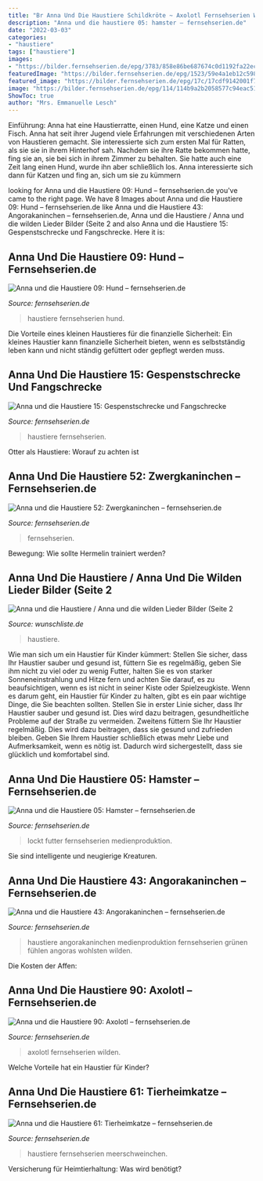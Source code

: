 ```yaml
---
title: "Br Anna Und Die Haustiere Schildkröte ~ Axolotl Fernsehserien Wilden"
description: "Anna und die haustiere 05: hamster – fernsehserien.de"
date: "2022-03-03"
categories:
- "haustiere"
tags: ["haustiere"]
images:
- "https://bilder.fernsehserien.de/epg/3783/858e86be687674c0d1192fa22eccbe8bee763c64_b.jpg"
featuredImage: "https://bilder.fernsehserien.de/epg/1523/59e4a1eb12c598766b9dfe0ad86d8b0692f99dd4_b.jpg"
featured_image: "https://bilder.fernsehserien.de/epg/17c/17cdf9142001f70f10a7998130fe444387d464f8_b.jpg"
image: "https://bilder.fernsehserien.de/epg/114/114b9a2b2058577c94eac5139eba7323291b8099_b.jpg"
ShowToc: true
author: "Mrs. Emmanuelle Lesch"
---
```



Einführung: Anna hat eine Haustierratte, einen Hund, eine Katze und einen Fisch. Anna hat seit ihrer Jugend viele Erfahrungen mit verschiedenen Arten von Haustieren gemacht. Sie interessierte sich zum ersten Mal für Ratten, als sie sie in ihrem Hinterhof sah. Nachdem sie ihre Ratte bekommen hatte, fing sie an, sie bei sich in ihrem Zimmer zu behalten. Sie hatte auch eine Zeit lang einen Hund, wurde ihn aber schließlich los. Anna interessierte sich dann für Katzen und fing an, sich um sie zu kümmern

	

		
looking for Anna und die Haustiere 09: Hund – fernsehserien.de you've came to the right page. We have 8 Images about Anna und die Haustiere 09: Hund – fernsehserien.de like Anna und die Haustiere 43: Angorakaninchen – fernsehserien.de, Anna und die Haustiere / Anna und die wilden Lieder Bilder (Seite 2 and also Anna und die Haustiere 15: Gespenstschrecke und Fangschrecke. Here it is:
		
    
## Anna Und Die Haustiere 09: Hund – Fernsehserien.de

<img loading=lazy src="https://bilder.fernsehserien.de/epg/a/anna-und-die-haustiere-hund_b.jpg" onerror="this.onerror=null;this.src='https://tse1.mm.bing.net/th?id=OIP.J6Y0DzB44bBSIALiF77zlwHaEK&amp;pid=15.1';" alt="Anna und die Haustiere 09: Hund – fernsehserien.de">

_Source: fernsehserien.de_

>haustiere fernsehserien hund. 

	

Die Vorteile eines kleinen Haustieres für die finanzielle Sicherheit: Ein kleines Haustier kann finanzielle Sicherheit bieten, wenn es selbstständig leben kann und nicht ständig gefüttert oder gepflegt werden muss.

    
## Anna Und Die Haustiere 15: Gespenstschrecke Und Fangschrecke

<img loading=lazy src="https://bilder.fernsehserien.de/epg/17c/17cdf9142001f70f10a7998130fe444387d464f8_b.jpg" onerror="this.onerror=null;this.src='https://tse2.mm.bing.net/th?id=OIP.S1Ao9-S7zT77cfsoyz8-FAEsDH&amp;pid=15.1';" alt="Anna und die Haustiere 15: Gespenstschrecke und Fangschrecke">

_Source: fernsehserien.de_

>haustiere fernsehserien. 

	

Otter als Haustiere: Worauf zu achten ist

    
## Anna Und Die Haustiere 52: Zwergkaninchen – Fernsehserien.de

<img loading=lazy src="https://bilder.fernsehserien.de/epg/870/8700ee86437328d4da1ff9ff1858809dc8a1d9a6_b.jpg" onerror="this.onerror=null;this.src='https://tse1.mm.bing.net/th?id=OIP.m4oQYuKgczOKlxn775CvcQHaE7&amp;pid=15.1';" alt="Anna und die Haustiere 52: Zwergkaninchen – fernsehserien.de">

_Source: fernsehserien.de_

>fernsehserien. 

	

Bewegung: Wie sollte Hermelin trainiert werden?

    
## Anna Und Die Haustiere / Anna Und Die Wilden Lieder Bilder (Seite 2

<img loading=lazy src="https://bilder.wunschliste.de/epg/0354/81a9225dc2971d5f2a9533130af97e737179d707_b.jpg" onerror="this.onerror=null;this.src='https://tse1.mm.bing.net/th?id=OIP.KP67jLVzYhj3VFH_SeVUBgHaE6&amp;pid=15.1';" alt="Anna und die Haustiere / Anna und die wilden Lieder Bilder (Seite 2">

_Source: wunschliste.de_

>haustiere. 

	

Wie man sich um ein Haustier für Kinder kümmert: Stellen Sie sicher, dass Ihr Haustier sauber und gesund ist, füttern Sie es regelmäßig, geben Sie ihm nicht zu viel oder zu wenig Futter, halten Sie es von starker Sonneneinstrahlung und Hitze fern und achten Sie darauf, es zu beaufsichtigen, wenn es ist nicht in seiner Kiste oder Spielzeugkiste.
Wenn es darum geht, ein Haustier für Kinder zu halten, gibt es ein paar wichtige Dinge, die Sie beachten sollten. Stellen Sie in erster Linie sicher, dass Ihr Haustier sauber und gesund ist. Dies wird dazu beitragen, gesundheitliche Probleme auf der Straße zu vermeiden. Zweitens füttern Sie Ihr Haustier regelmäßig. Dies wird dazu beitragen, dass sie gesund und zufrieden bleiben. Geben Sie Ihrem Haustier schließlich etwas mehr Liebe und Aufmerksamkeit, wenn es nötig ist. Dadurch wird sichergestellt, dass sie glücklich und komfortabel sind.

    
## Anna Und Die Haustiere 05: Hamster – Fernsehserien.de

<img loading=lazy src="https://bilder.fernsehserien.de/epg/1523/59e4a1eb12c598766b9dfe0ad86d8b0692f99dd4_b.jpg" onerror="this.onerror=null;this.src='https://tse2.mm.bing.net/th?id=OIP.KcpKZqKMv_4V34vkRBiXHgHaEJ&amp;pid=15.1';" alt="Anna und die Haustiere 05: Hamster – fernsehserien.de">

_Source: fernsehserien.de_

>lockt futter fernsehserien medienproduktion. 

	

Sie sind intelligente und neugierige Kreaturen.

    
## Anna Und Die Haustiere 43: Angorakaninchen – Fernsehserien.de

<img loading=lazy src="https://bilder.fernsehserien.de/epg/4330/4fc186a863ff73edb40a0d498937f91f65881e40_b.jpg" onerror="this.onerror=null;this.src='https://tse3.mm.bing.net/th?id=OIP.d9SdiV_M-b4Ddvmoq1flrgHaE4&amp;pid=15.1';" alt="Anna und die Haustiere 43: Angorakaninchen – fernsehserien.de">

_Source: fernsehserien.de_

>haustiere angorakaninchen medienproduktion fernsehserien grünen fühlen angoras wohlsten wilden. 

	

Die Kosten der Affen:

    
## Anna Und Die Haustiere 90: Axolotl – Fernsehserien.de

<img loading=lazy src="https://bilder.fernsehserien.de/epg/3783/858e86be687674c0d1192fa22eccbe8bee763c64_b.jpg" onerror="this.onerror=null;this.src='https://tse3.mm.bing.net/th?id=OIP.lONqIVPgnx6PDbcB55XYggHaEK&amp;pid=15.1';" alt="Anna und die Haustiere 90: Axolotl – fernsehserien.de">

_Source: fernsehserien.de_

>axolotl fernsehserien wilden. 

	

Welche Vorteile hat ein Haustier für Kinder?

    
## Anna Und Die Haustiere 61: Tierheimkatze – Fernsehserien.de

<img loading=lazy src="https://bilder.fernsehserien.de/epg/114/114b9a2b2058577c94eac5139eba7323291b8099_b.jpg" onerror="this.onerror=null;this.src='https://tse1.mm.bing.net/th?id=OIP.rrAh5ABD-lmdJkxHeLAlTAHaLH&amp;pid=15.1';" alt="Anna und die Haustiere 61: Tierheimkatze – fernsehserien.de">

_Source: fernsehserien.de_

>haustiere fernsehserien meerschweinchen. 

	

Versicherung für Heimtierhaltung: Was wird benötigt?

